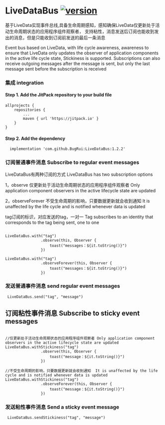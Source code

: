 # LiveDataBus [![version](https://jitpack.io/v/BugRui/LiveDataBus.svg)](https://jitpack.io/#BugRui/LiveDataBus/1.2.0)

基于LiveData实现事件总线,具备生命周期感知，感知确保LiveData仅更新处于活动生命周期状态的应用程序组件观察者，
支持粘性，消息发送后订阅也能收到发出的消息，但是只能收到订阅前发送的最后一条消息

Event bus based on LiveData, with life cycle awareness, awareness to ensure that LiveData only updates the observer of application components in the active life cycle state,
Stickiness is supported. Subscriptions can also receive outgoing messages after the message is sent, but only the last message sent before the subscription is received


### 集成 integration
#### Step 1. Add the JitPack repository to your build file
```
allprojects {
	repositories {
		...
		maven { url 'https://jitpack.io' }
	}
}

```
####  Step 2. Add the dependency
```
  implementation 'com.github.BugRui:LiveDataBus:1.2.2'
```


### 订阅普通事件消息  Subscribe to regular event messages

LiveDataBus有两种订阅的方式 LiveDataBus has two subscription options

1，observe 仅更新处于活动生命周期状态的应用程序组件观察者 Only application component observers in the active lifecycle state are updated

2，observeForever 不受生命周期的影响，只要数据更新就会收到通知  It is unaffected by the life cycle and is notified whenever data is updated

tag订阅的标识，对应发送的tag，一对一
Tag subscribes to an identity that corresponds to the tag being sent, one to one

```

LiveDataBus.with("tag")
                .observe(this, Observer {
                    toast("messages：${it.toString()}")
                })
		
LiveDataBus.with("tag")
                .observeForever(this, Observer {
                    toast("messages：${it.toString()}")
                })
```

### 发送普通事件消息  send regular event messages
```
 LiveDataBus.send("tag", "message")

```
## 订阅粘性事件消息  Subscribe to sticky event messages
```

//仅更新处于活动生命周期状态的应用程序组件观察者 Only application component observers in the active lifecycle state are updated
LiveDataBus.withStickiness("tag")
                .observe(this, Observer {
                    toast("message：${it.toString()}")
                })
		
//不受生命周期的影响，只要数据更新就会收到通知  It is unaffected by the life cycle and is notified whenever data is updated	 
LiveDataBus.withStickiness("tag")
                .observeForever(this, Observer {
                    toast("message：${it.toString()}")
                })
```

### 发送粘性事件消息  Send a sticky event message
```
 LiveDataBus.sendStickiness("tag", "message")
```


